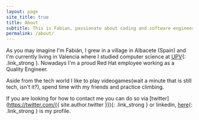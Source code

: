 ```yaml
---
layout: page
site_title: true
title: About
subtitle: This is Fabian, passionate about coding and software engineering trends
permalink: /about/
---
```


As you may imagine I'm Fabián, I grew in a village in Albacete (Spain) and I'm currently living in Valencia where I studied computer science at [UPV](https://www.upv.es/){: .link_strong }.
Nowadays I'm a proud Red Hat employee working as a Quality Engineer.

Aside from the tech world I like to play videogames(wait a minute that is still tech, isn't it?), spend time with my friends and practice climbing.

If you are looking for how to contact me you can do so via [twitter](https://twitter.com/{{ site.author.twitter }}){: .link_strong } or linkedin, [here](https://www.linkedin.com/in/fabi%C3%A1n-mart%C3%ADnez-gonz%C3%A1lez-7a9297123/){: .link_strong } is my profile.